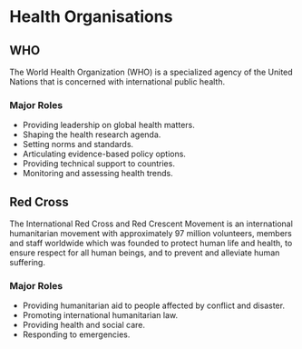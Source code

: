 
# Health Organisations

## WHO

The World Health Organization (WHO) is a specialized agency of the United Nations that is concerned with international public health.

### Major Roles

*   Providing leadership on global health matters.
*   Shaping the health research agenda.
*   Setting norms and standards.
*   Articulating evidence-based policy options.
*   Providing technical support to countries.
*   Monitoring and assessing health trends.

## Red Cross

The International Red Cross and Red Crescent Movement is an international humanitarian movement with approximately 97 million volunteers, members and staff worldwide which was founded to protect human life and health, to ensure respect for all human beings, and to prevent and alleviate human suffering.

### Major Roles

*   Providing humanitarian aid to people affected by conflict and disaster.
*   Promoting international humanitarian law.
*   Providing health and social care.
*   Responding to emergencies.
